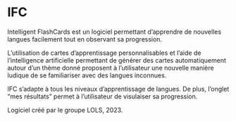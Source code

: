 # IFC

Intelligent FlashCards est un logiciel permettant d’apprendre de nouvelles langues facilement tout en observant sa progression.

L’utilisation de cartes d’apprentissage personnalisables et l’aide de l’intelligence artificielle permettant de générer des cartes automatiquement autour d’un thème donné proposent à l’utilisateur une nouvelle manière ludique de se familiariser avec des langues inconnues.

IFC s’adapte à tous les niveaux d’apprentissage de langues.
De plus, l’onglet “mes résultats” permet à l’utilisateur de visulaiser sa progression. 


Logiciel créé par le groupe LOLS, 2023.
